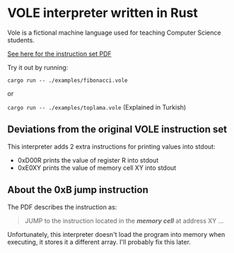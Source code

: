 # VOLE interpreter written in Rust

Vole is a fictional machine language used for teaching Computer Science students.

[See here for the instruction set PDF](https://wyrd.hood.edu/~wcrum/it510/documents/VoleMachineLanguage.pdf)

Try it out by running:

`cargo run -- ./examples/fibonacci.vole`

or

`cargo run -- ./examples/toplama.vole` (Explained in Turkish)

## Deviations from the original VOLE instruction set

This interpreter adds 2 extra instructions for printing values into stdout:

- 0xD00R prints the value of register R into stdout
- 0xE0XY prints the value of memory cell XY into stdout

## About the 0xB jump instruction
The PDF describes the instruction as:

> JUMP to the instruction located in the ***memory cell*** at address XY ...

Unfortunately, this interpreter doesn't load the program into memory when executing, it stores it a different array. I'll probably fix this later.